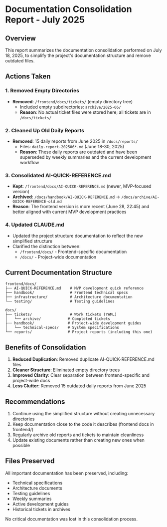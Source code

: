# Documentation Consolidation Report - July 2025

## Overview
This report summarizes the documentation consolidation performed on July 18, 2025, to simplify the project's documentation structure and remove outdated files.

## Actions Taken

### 1. Removed Empty Directories
- **Removed**: `/frontend/docs/tickets/` (empty directory tree)
  - Included empty subdirectories: `archive/2025-06/`
  - **Reason**: No actual ticket files were stored here; all tickets are in `/docs/tickets/`

### 2. Cleaned Up Old Daily Reports
- **Removed**: 15 daily reports from June 2025 in `/docs/reports/`
  - Files: `daily-report-202506*.md` (June 18-30, 2025)
  - **Reason**: These daily reports are outdated and have been superseded by weekly summaries and the current development workflow

### 3. Consolidated AI-QUICK-REFERENCE.md
- **Kept**: `/frontend/docs/AI-QUICK-REFERENCE.md` (newer, MVP-focused version)
- **Archived**: `/docs/handbook/AI-QUICK-REFERENCE.md` → `/docs/archive/AI-QUICK-REFERENCE-old.md`
- **Reason**: The frontend version is more recent (June 28, 22:45) and better aligned with current MVP development practices

### 4. Updated CLAUDE.md
- Updated the project structure documentation to reflect the new simplified structure
- Clarified the distinction between:
  - `/frontend/docs/` - Frontend-specific documentation
  - `/docs/` - Project-wide documentation

## Current Documentation Structure

```
frontend/docs/
├── AI-QUICK-REFERENCE.md    # MVP development quick reference
├── handbook/                # Frontend technical specs
├── infrastructure/          # Architecture documentation
└── testing/                 # Testing guidelines

docs/
├── tickets/                 # Work tickets (YAML)
│   └── archive/            # Completed tickets
├── handbook/               # Project-wide development guides
│   └── technical-specs/    # System specifications
└── reports/                # Project reports (including this one)
```

## Benefits of Consolidation

1. **Reduced Duplication**: Removed duplicate AI-QUICK-REFERENCE.md files
2. **Cleaner Structure**: Eliminated empty directory trees
3. **Improved Clarity**: Clear separation between frontend-specific and project-wide docs
4. **Less Clutter**: Removed 15 outdated daily reports from June 2025

## Recommendations

1. Continue using the simplified structure without creating unnecessary directories
2. Keep documentation close to the code it describes (frontend docs in frontend/)
3. Regularly archive old reports and tickets to maintain cleanliness
4. Update existing documents rather than creating new ones when possible

## Files Preserved

All important documentation has been preserved, including:
- Technical specifications
- Architecture documents
- Testing guidelines
- Weekly summaries
- Active development guides
- Historical tickets in archives

No critical documentation was lost in this consolidation process.